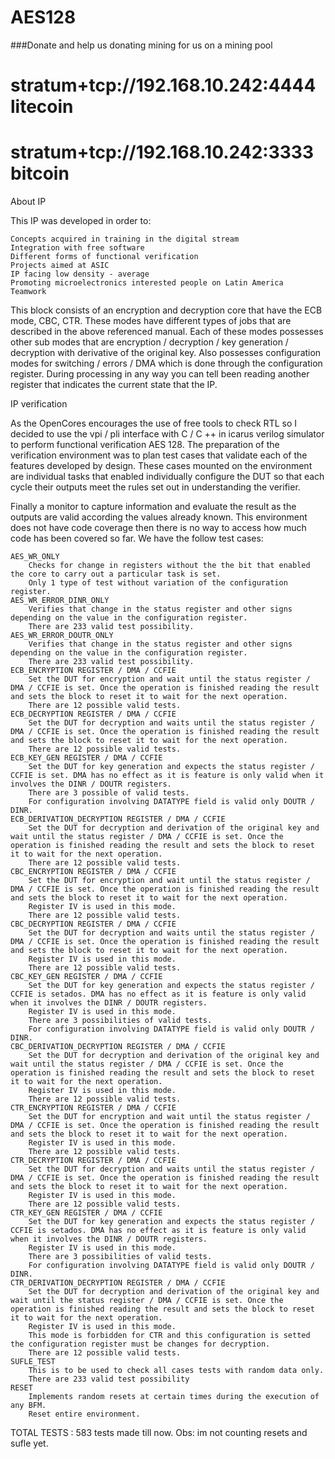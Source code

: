 # AES128

###Donate and help us donating mining for us on a mining pool

 # stratum+tcp://192.168.10.242:4444 litecoin 
 # stratum+tcp://192.168.10.242:3333 bitcoin

About IP

This IP was developed in order to:

    Concepts acquired in training in the digital stream
    Integration with free software
    Different forms of functional verification
    Projects aimed at ASIC
    IP facing low density - average
    Promoting microelectronics interested people on Latin America
    Teamwork

This block consists of an encryption and decryption core that have the ECB mode, CBC, CTR. These modes have different types of jobs that are described in the above referenced manual. Each of these modes possesses other sub modes that are encryption / decryption / key generation / decryption with derivative of the original key. Also possesses configuration modes for switching / errors / DMA which is done through the configuration register. During processing in any way you can tell been reading another register that indicates the current state that the IP. 


 IP verification

As the OpenCores encourages the use of free tools to check RTL so I decided to use the vpi / pli interface with C / C ++ in icarus verilog simulator to perform functional verification AES 128. The preparation of the verification environment was to plan test cases that validate each of the features developed by design. These cases mounted on the environment are individual tasks that enabled individually configure the DUT so that each cycle their outputs meet the rules set out in understanding the verifier.

Finally a monitor to capture information and evaluate the result as the outputs are valid according the values already known. This environment does not have code coverage then there is no way to access how much code has been covered so far. We have the follow test cases:

    AES_WR_ONLY
        Checks for change in registers without the the bit that enabled the core to carry out a particular task is set.
        Only 1 type of test without variation of the configuration register.
    AES_WR_ERROR_DINR_ONLY
        Verifies that change in the status register and other signs depending on the value in the configuration register.
        There are 233 valid test possibility.
    AES_WR_ERROR_DOUTR_ONLY
        Verifies that change in the status register and other signs depending on the value in the configuration register.
        There are 233 valid test possibility.
    ECB_ENCRYPTION REGISTER / DMA / CCFIE
        Set the DUT for encryption and wait until the status register / DMA / CCFIE is set. Once the operation is finished reading the result and sets the block to reset it to wait for the next operation.
        There are 12 possible valid tests.
    ECB_DECRYPTION REGISTER / DMA / CCFIE
        Set the DUT for decryption and waits until the status register / DMA / CCFIE is set. Once the operation is finished reading the result and sets the block to reset it to wait for the next operation.
        There are 12 possible valid tests.
    ECB_KEY_GEN REGISTER / DMA / CCFIE
        Set the DUT for key generation and expects the status register / CCFIE is set. DMA has no effect as it is feature is only valid when it involves the DINR / DOUTR registers.
        There are 3 possible of valid tests.
        For configuration involving DATATYPE field is valid only DOUTR / DINR.
    ECB_DERIVATION_DECRYPTION REGISTER / DMA / CCFIE
        Set the DUT for decryption and derivation of the original key and wait until the status register / DMA / CCFIE is set. Once the operation is finished reading the result and sets the block to reset it to wait for the next operation.
        There are 12 possible valid tests.
    CBC_ENCRYPTION REGISTER / DMA / CCFIE
        Set the DUT for encryption and wait until the status register / DMA / CCFIE is set. Once the operation is finished reading the result and sets the block to reset it to wait for the next operation.
        Register IV is used in this mode.
        There are 12 possible valid tests.
    CBC_DECRYPTION REGISTER / DMA / CCFIE
        Set the DUT for decryption and waits until the status register / DMA / CCFIE is set. Once the operation is finished reading the result and sets the block to reset it to wait for the next operation.
        Register IV is used in this mode.
        There are 12 possible valid tests.
    CBC_KEY_GEN REGISTER / DMA / CCFIE
        Set the DUT for key generation and expects the status register / CCFIE is setados. DMA has no effect as it is feature is only valid when it involves the DINR / DOUTR registers.
        Register IV is used in this mode.
        There are 3 possibilities of valid tests.
        For configuration involving DATATYPE field is valid only DOUTR / DINR.
    CBC_DERIVATION_DECRYPTION REGISTER / DMA / CCFIE
        Set the DUT for decryption and derivation of the original key and wait until the status register / DMA / CCFIE is set. Once the operation is finished reading the result and sets the block to reset it to wait for the next operation.
        Register IV is used in this mode.
        There are 12 possible valid tests.
    CTR_ENCRYPTION REGISTER / DMA / CCFIE
        Set the DUT for encryption and wait until the status register / DMA / CCFIE is set. Once the operation is finished reading the result and sets the block to reset it to wait for the next operation.
        Register IV is used in this mode.
        There are 12 possible valid tests.
    CTR_DECRYPTION REGISTER / DMA / CCFIE
        Set the DUT for decryption and waits until the status register / DMA / CCFIE is set. Once the operation is finished reading the result and sets the block to reset it to wait for the next operation.
        Register IV is used in this mode.
        There are 12 possible valid tests.
    CTR_KEY_GEN REGISTER / DMA / CCFIE
        Set the DUT for key generation and expects the status register / CCFIE is setados. DMA has no effect as it is feature is only valid when it involves the DINR / DOUTR registers.
        Register IV is used in this mode.
        There are 3 possibilities of valid tests.
        For configuration involving DATATYPE field is valid only DOUTR / DINR.
    CTR_DERIVATION_DECRYPTION REGISTER / DMA / CCFIE
        Set the DUT for decryption and derivation of the original key and wait until the status register / DMA / CCFIE is set. Once the operation is finished reading the result and sets the block to reset it to wait for the next operation.
        Register IV is used in this mode.
        This mode is forbidden for CTR and this configuration is setted the configuration register must be changes for decryption.
        There are 12 possible valid tests.
    SUFLE_TEST
        This is to be used to check all cases tests with random data only.
        There are 233 valid test possibility
    RESET
        Implements random resets at certain times during the execution of any BFM.
        Reset entire environment.

TOTAL TESTS :
583 tests made till now. Obs: im not counting resets and sufle yet.
